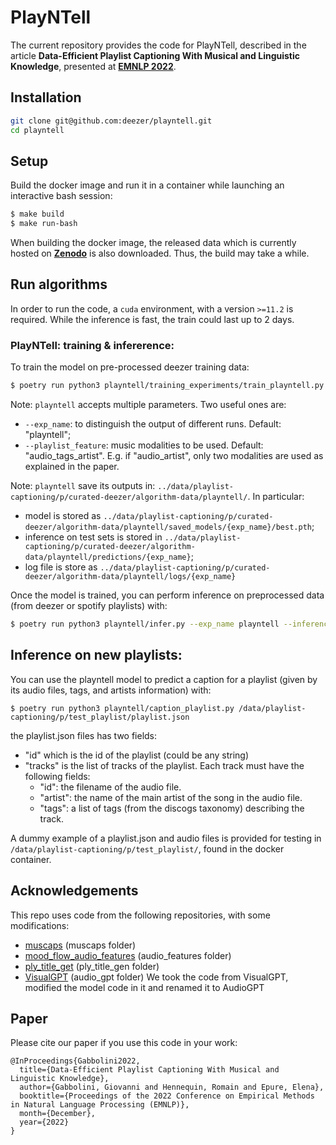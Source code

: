 # PlayNTell
The current repository provides the code for PlayNTell, described in the article **Data-Efficient Playlist Captioning With Musical and Linguistic Knowledge**, presented at [**EMNLP 2022**](https://2022.emnlp.org).

## Installation

```sh
git clone git@github.com:deezer/playntell.git
cd playntell
```

## Setup

Build the docker image and run it in a container while launching an interactive bash session:

```sh
$ make build
$ make run-bash
```

When building the docker image, the released data which is currently hosted on [**Zenodo**](https://zenodo.org/record/7427231) is also downloaded. Thus, the build may take a while.

## Run algorithms

In order to run the code, a ``cuda`` environment, with a version ``>=11.2`` is required. While the inference is fast, the train could last up to 2 days.

### PlayNTell: training & infererence:

To train the model on pre-processed deezer training data:
```sh
$ poetry run python3 playntell/training_experiments/train_playntell.py
```

Note: `playntell` accepts multiple parameters. Two useful ones are:

- `--exp_name`: to distinguish the output of different runs. Default: "playntell";
- `--playlist_feature`: music modalities to be used. Default: "audio_tags_artist". E.g. if "audio_artist", only two modalities are used as explained in the paper.

Note: `playntell` save its outputs in: ``../data/playlist-captioning/p/curated-deezer/algorithm-data/playntell/``. In particular:

- model is stored as ``../data/playlist-captioning/p/curated-deezer/algorithm-data/playntell/saved_models/{exp_name}/best.pth``;
- inference on test sets is stored in ``../data/playlist-captioning/p/curated-deezer/algorithm-data/playntell/predictions/{exp_name}``;
- log file is store as ``../data/playlist-captioning/p/curated-deezer/algorithm-data/playntell/logs/{exp_name}``


Once the model is trained, you can perform inference on preprocessed data (from deezer or spotify playlists) with:
```sh
$ poetry run python3 playntell/infer.py --exp_name playntell --inference_dataset_name curated-deezer
```


## Inference on new playlists:

You can use the playntell model to predict a caption for a playlist (given by its audio files, tags, and artists information) with:
```
$ poetry run python3 playntell/caption_playlist.py /data/playlist-captioning/p/test_playlist/playlist.json
```
the playlist.json files has two fields:
- "id" which is the id of the playlist (could be any string)
- "tracks" is the list of tracks of the playlist. Each track must have the following fields:
    - "id": the filename of the audio file.
    - "artist": the name of the main artist of the song in the audio file.
    - "tags": a list of tags (from the discogs taxonomy) describing the track.

A dummy example of a playlist.json and audio files is provided for testing in `/data/playlist-captioning/p/test_playlist/`, found in the docker container.



## Acknowledgements

This repo uses code from the following repositories, with some modifications:

* [muscaps](https://github.com/ilaria-manco/muscaps) (muscaps folder)
* [mood_flow_audio_features](https://github.deezerdev.com/rhennequin/mood_flow_audio_features) (audio_features folder)
* [ply_title_get](https://github.com/SeungHeonDoh/ply_title_gen) (ply_title_gen folder)
* [VisualGPT](https://github.com/Vision-CAIR/VisualGPT) (audio_gpt folder)
We took the code from VisualGPT, modified the model code in it and renamed it to AudioGPT

## Paper

Please cite our paper if you use this code in your work:
```
@InProceedings{Gabbolini2022,
  title={Data-Efficient Playlist Captioning With Musical and Linguistic Knowledge},
  author={Gabbolini, Giovanni and Hennequin, Romain and Epure, Elena},
  booktitle={Proceedings of the 2022 Conference on Empirical Methods in Natural Language Processing (EMNLP)},
  month={December},
  year={2022}
}
```
